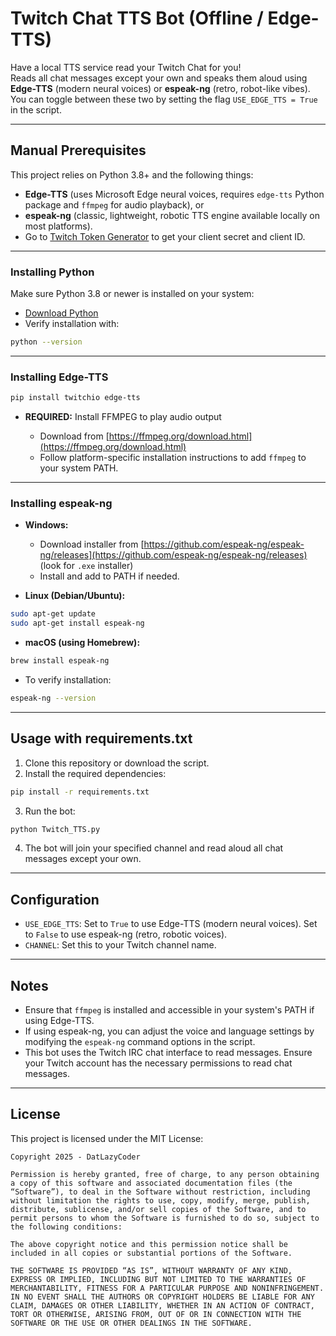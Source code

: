 
# Twitch Chat TTS Bot (Offline / Edge-TTS)

Have a local TTS service read your Twitch Chat for you!  
Reads all chat messages except your own and speaks them aloud using **Edge-TTS** (modern neural voices) or **espeak-ng** (retro, robot-like vibes).  
You can toggle between these two by setting the flag `USE_EDGE_TTS = True` in the script.

---

## Manual Prerequisites

This project relies on Python 3.8+ and the following things:

- **Edge-TTS** (uses Microsoft Edge neural voices, requires `edge-tts` Python package and `ffmpeg` for audio playback), or  
- **espeak-ng** (classic, lightweight, robotic TTS engine available locally on most platforms).
- Go to [Twitch Token Generator](https://twitchtokengenerator.com/) to get your client secret and client ID.
---

### Installing Python

Make sure Python 3.8 or newer is installed on your system:  
- [Download Python](https://www.python.org/downloads/)  
- Verify installation with:

```bash
python --version
````

---

### Installing Edge-TTS

```bash
pip install twitchio edge-tts
```

* **REQUIRED:** Install FFMPEG to play audio output

  * Download from [https://ffmpeg.org/download.html](https://ffmpeg.org/download.html)
  * Follow platform-specific installation instructions to add `ffmpeg` to your system PATH.

---

### Installing espeak-ng

* **Windows:**

  * Download installer from [https://github.com/espeak-ng/espeak-ng/releases](https://github.com/espeak-ng/espeak-ng/releases) (look for `.exe` installer)
  * Install and add to PATH if needed.

* **Linux (Debian/Ubuntu):**

```bash
sudo apt-get update
sudo apt-get install espeak-ng
```

* **macOS (using Homebrew):**

```bash
brew install espeak-ng
```

* To verify installation:

```bash
espeak-ng --version
```

---

## Usage with requirements.txt

1. Clone this repository or download the script.
2. Install the required dependencies:

```bash
pip install -r requirements.txt
```

3. Run the bot:

```bash
python Twitch_TTS.py
```

4. The bot will join your specified channel and read aloud all chat messages except your own.

---

## Configuration

* `USE_EDGE_TTS`: Set to `True` to use Edge-TTS (modern neural voices). Set to `False` to use espeak-ng (retro, robotic voices).
* `CHANNEL`: Set this to your Twitch channel name.

---

## Notes

* Ensure that `ffmpeg` is installed and accessible in your system's PATH if using Edge-TTS.
* If using espeak-ng, you can adjust the voice and language settings by modifying the `espeak-ng` command options in the script.
* This bot uses the Twitch IRC chat interface to read messages. Ensure your Twitch account has the necessary permissions to read chat messages.

---

## License

This project is licensed under the MIT License:

```
Copyright 2025 - DatLazyCoder

Permission is hereby granted, free of charge, to any person obtaining a copy of this software and associated documentation files (the “Software”), to deal in the Software without restriction, including without limitation the rights to use, copy, modify, merge, publish, distribute, sublicense, and/or sell copies of the Software, and to permit persons to whom the Software is furnished to do so, subject to the following conditions:

The above copyright notice and this permission notice shall be included in all copies or substantial portions of the Software.

THE SOFTWARE IS PROVIDED “AS IS”, WITHOUT WARRANTY OF ANY KIND, EXPRESS OR IMPLIED, INCLUDING BUT NOT LIMITED TO THE WARRANTIES OF MERCHANTABILITY, FITNESS FOR A PARTICULAR PURPOSE AND NONINFRINGEMENT. IN NO EVENT SHALL THE AUTHORS OR COPYRIGHT HOLDERS BE LIABLE FOR ANY CLAIM, DAMAGES OR OTHER LIABILITY, WHETHER IN AN ACTION OF CONTRACT, TORT OR OTHERWISE, ARISING FROM, OUT OF OR IN CONNECTION WITH THE SOFTWARE OR THE USE OR OTHER DEALINGS IN THE SOFTWARE.
```
